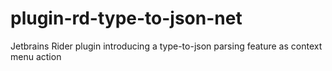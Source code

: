 # plugin-rd-type-to-json-net
Jetbrains Rider plugin introducing a type-to-json parsing feature as context menu action
